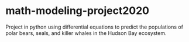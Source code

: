 # math-modeling-project2020
Project in python using differential equations to predict the populations of polar bears, seals, and killer whales in the Hudson Bay ecosystem.
